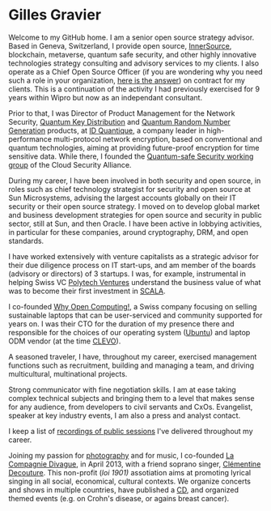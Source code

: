 # Gilles Gravier

Welcome to my GitHub home. I am a senior open source strategy advisor. Based in Geneva, Switzerland, I provide open source, [InnerSource](https://innersourcecommons.org/), blockchain, metaverse, quantum safe security, and other highly innovative technologies strategy consulting and advisory services to my clients. I also operate as a Chief Open Source Officer (if you are wondering why you need such a role in your organization, [here is the answer](https://www.finos.org/blog/this-is-why-your-organization-needs-a-chief-open-source-officer-wipro)) on contract for my clients. This is a continuation of the activity I had previously exercised for 9 years within Wipro but now as an independant consultant.
  
Prior to that, I was Director of Product Management for the Network Security, [Quantum Key Distribution](https://www.idquantique.com/quantum-safe-security/overview/) and [Quantum Random Number Generation](https://www.idquantique.com/random-number-generation/overview/) products, at [ID Quantique](https://www.idquantique.com/), a company leader in high-performance multi-protocol network encryption, based on conventional and quantum technologies, aiming at providing future-proof encryption for time sensitive data.  While there, I founded the [Quantum-safe Security working group](https://cloudsecurityalliance.org/research/working-groups/quantum-safe-security/) of the Cloud Security Alliance.
  
During my career, I have been involved in both security and open source, in roles such as chief technology strategist for security and open source at Sun Microsystems, advising the largest accounts globally on their IT security or their open source strategy. I moved on to develop global market and business development strategies for open source and security in public sector, still at Sun, and then Oracle. I have been active in lobbying activities, in particular for these companies, around cryptography, DRM, and open standards.  
  
I have worked extensively with venture capitalists as a strategic advisor for their due diligence process on IT start-ups, and am member of the boards (advisory or directors) of 3 startups.  I was, for example, instrumental in helping Swiss VC [Polytech Ventures](https://www.polytechventures.ch/) understand the business value of what was to become their first investment in [SCALA](https://www.scala-lang.org/).
  
I co-founded [Why Open Computing!](https://whyopencomputing.ch/), a Swiss company focusing on selling sustainable laptops that can be user-serviced and community supported for years on.  I was their CTO for the duration of my presence there and responsible for the choices of our operating system ([Ubuntu](https://ubuntu.com/)) and laptop ODM vendor (at the time [CLEVO](https://www.clevo.com.tw/)).

A seasoned traveler, I have, throughout my career, exercised management functions such as recruitment, building and managing a team, and driving multicultural, multinational projects.  
  
Strong communicator with fine negotiation skills. I am at ease taking complex technical subjects and bringing them to a level that makes sense for any audience, from developers to civil servants and CxOs. Evangelist, speaker at key industry events, I am also a press and analyst contact.  
  
I keep a list of [recordings of public sessions](https://tinyurl.com/GillesYT) I've delivered throughout my career.

Joining my passion for [photography](https://www.flickr.com/photos/ggravier/) and for music, I co-founded [La Compagnie Divague](https://www.lacompagniedivague.com/), in April 2013, with a friend soprano singer, [Clémentine Decouture](https://www.clementinedecouture.com/). This non-profit (*loi 1901)* assotiation aims at promoting lyrical singing in all social, economical, cultural contexts. We organize concerts and shows in multiple countries, have published a [CD](https://www.lacompagniedivague.com/okiyolepremierdisquedelaciedivague), and organized themed events (e.g. on Crohn's disease, or agains breast cancer).
